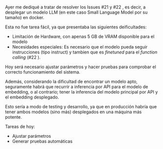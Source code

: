 Ayer me dediqué a tratar de resolver los Issues #21 y #22 , es decir, a desplegar un modelo LLM (en este caso Small Language Model por su tamaño) en docker.

Esta no fue tarea fácil, ya que presentaba las siguientes deificultades:

- Limitación de Hardware, con apenas 5 GB de VRAM disponible para el modelo
- Necesidades especiales: Es necesario que el modelo pueda seguir instrucciones (tipo instruct) y tambien que es *finetuned* para el *function calling* (#22 ).

Hoy será necesario ajustar parámetros y hacer pruebas para comprobar el correcto funcionamiento del sistema.

Además, considerando la dificultad de encontrar un modelo apto, seguramente habrá que recurrir a inferencia por API para el modelo de embedding, o al contrario; tener la inferencia del modelo principal por API y el embedding desplegado.

Esto sería a modo de testing y desarrollo, ya que en producción habría que tener ambos modelos (sino más) desplegados en una máquina más potente.

Tareas de hoy:
- Ajustar parámetros
- Generar pruebas automáticas